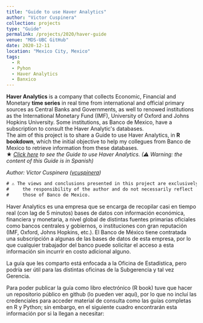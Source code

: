```yaml
---
title: "Guide to use Haver Analytics"
author: "Victor Cuspinera"
collection: projects
type: "Guide"
permalink: /projects/2020/haver-guide
venue: "MDS-UBC GitHub"
date: 2020-12-11
location: "Mexico City, Mexico"
tags:
  - R
  - Pyhon
  - Haver Analytics
  - Banxico
---
```


**Haver Analytics** is a company that collects Economic, Financial and Monetary **time series** in real time from international and official primary sources as Central Banks and Governments, as well to renowed institutions as the International Monetary Fund (IMF), University of Oxford and Johns Hopkins University. Some institutions, as Banco de Mexico, have a subscription to consult the Haver Analytic's databases.  
The aim of this project is to share a Guide to use Haver Analytics, in **R bookdown**, which the initial objective to help my collegues from Banco de Mexico to retrieve information from these databases.  
$\bigstar$ *[Click here](https://bookdown.org/vcuspinera/Guide_Haver_Analytics/) to see the Guide to use Haver Analytics. (⚠ Warning: the content of this Guide is in Spanish)*  

*Author: Victor Cuspinera ([vcuspinera](https://github.com/vcuspinera))*  


```diff
# ⚠️ The views and conclusions presented in this project are exclusively #
#     the responsibility of the author and do not necessarily reflect    #
#     those of Banco de Mexico.                                          #
```


Haver Analytics es una empresa que se encarga de recopilar casi en tiempo real (con lag de 5 minutos) bases de datos con información económica, financiera y monetaria, a nivel global de distintas fuentes primarias oficiales como bancos centrales y gobiernos, o instituciones con gran reputación (IMF, Oxford, Johns Hopkins, etc.).   El Banco de México tiene contratada una subscripción a algunas de las bases de datos de esta empresa, por lo que cualquier trabajador del banco puede solicitar el acceso a esta información sin incurrir en costo adicional alguno.


La guía que les comparto está enfocada a la Oficina de Estadística, pero podría ser útil para las distintas oficinas de la Subgerencia y tal vez Gerencia.

Para poder publicar la guía como libro electrónico (R book) tuve que hacer un repositorio público en github (lo pueden ver aquí), por lo que no incluí las credenciales para acceder material de consulta como las guías completas en R y Python; sin embargo, en el siguiente cuadro encontrarán esta información por si la llegan a necesitar:
